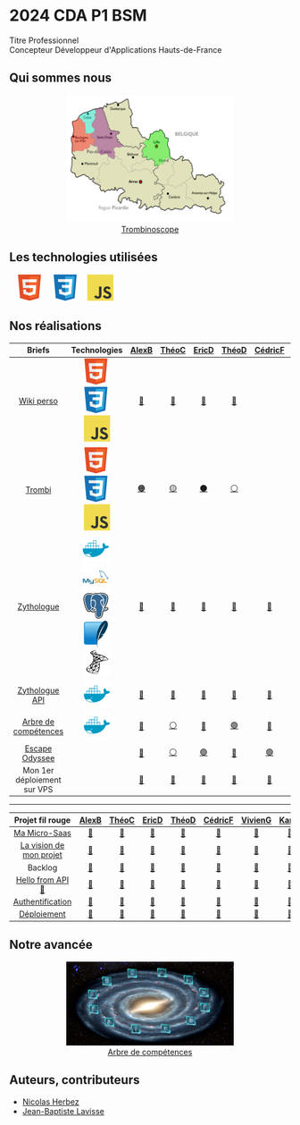 # 2024 CDA P1 BSM

Titre Professionnel  
Concepteur Développeur d'Applications
Hauts-de-France

## Qui sommes nous

<figure>
    <div align="center">
        <a href="https://2024-cda-boulogne.github.io/Trombi_TD_GN">
            <img src="./img/map-hdf.png" alt="map-hdf.png" style="width: 300px !important;">
        </a>
    </div>
    <div align="center">
        <figcaption>
            <a href="https://2024-cda-boulogne.github.io/Trombi_TD_GN" align="center">Trombinoscope</a>
        </figcaption>
    </div>
</figure>

## Les technologies utilisées

&nbsp;&nbsp;
![img_html](./img/html.svg)
&nbsp;&nbsp;
![img_css](./img/css.svg)
&nbsp;&nbsp;
![img_javascript](./img/javascript.svg)

## Nos réalisations

|                            Briefs                             |                                                          Technologies                                                           |          <a href="https://github.com/JunkBezoul">AlexB</a>           |           <a href="https://github.com/Theo02-12">ThéoC</a>           |            <a href="https://github.com/Ericdsr">EricD</a>            |          <a href="https://github.com/Yokokorico">ThéoD</a>           |          <a href="https://github.com/DASyhef">CédricF</a>           |         <a href="https://github.com/viviengajac">VivienG</a>         |          <a href="https://github.com/Karl-Gavois">KarlG</a>          |         <a href="https://github.com/kevin-ledez">KévinL</a>          |       <a href="https://github.com/Merlinovitch">AlexandreM</a>       |        <a href="https://github.com/Geoffrey184">GeoffreyN</a>        |          <a href="https://github.com/NOTLimai">WilliamT</a>          |          <a href="https://github.com/Simon-vnct">SimonV</a>          |
| :-----------------------------------------------------------: | :-----------------------------------------------------------------------------------------------------------------------------: | :------------------------------------------------------------------: | :------------------------------------------------------------------: | :------------------------------------------------------------------: | :------------------------------------------------------------------: | :------------------------------------------------------------------: | :------------------------------------------------------------------: | :------------------------------------------------------------------: | :------------------------------------------------------------------: | :------------------------------------------------------------------: | :------------------------------------------------------------------: | :------------------------------------------------------------------: | :------------------------------------------------------------------: |
| [Wiki perso](https://github.com/2024-cda-boulogne/wiki-perso) | ![img_html](./img/html.svg)&nbsp;![img_css](./img/css.svg)&nbsp;![img_javascript](./img/javascript.svg) | <a href="https://github.com/2024-cda-boulogne/wiki-perso-abu">🔗</a> | <a href="https://github.com/2024-cda-boulogne/wiki-perso-tco">🔗</a> | <a href="https://github.com/2024-cda-boulogne/wiki-perso-eda">🔗</a> | <a href="https://github.com/2024-cda-boulogne/wiki-perso-tdu">🔗</a> | <a href="https://github.com/2024-cda-boulogne/wiki-perso-cfr"> </a> | <a href="https://github.com/2024-cda-boulogne/wiki-perso-vga">🔗</a> | <a href="https://github.com/2024-cda-boulogne/wiki-perso-kga">🔗</a> | <a href="https://github.com/2024-cda-boulogne/wiki-perso-kle">🔗</a> | <a href="https://github.com/2024-cda-boulogne/wiki-perso-ame">🔗</a> | <a href="https://github.com/2024-cda-boulogne/wiki-perso-gno">🔗</a> | <a href="https://github.com/2024-cda-boulogne/wiki-perso-wtr">🔗</a> | <a href="https://github.com/2024-cda-boulogne/wiki-perso-svi"> </a> |
|     [Trombi](https://github.com/2024-cda-boulogne/trombi)     | ![img_html](./img/html.svg)&nbsp;![img_css](./img/css.svg)&nbsp;![img_javascript](./img/javascript.svg) |   <a href="https://github.com/2024-cda-boulogne/Trombi_AbuAme">🟠</a>   |   <a href="https://github.com/2024-cda-boulogne/trombi-tco-wtr">🟡</a>   |   <a href="https://github.com/2024-cda-boulogne/trombi_vga_edsr">⚫</a>    |   <a href="https://github.com/2024-cda-boulogne/Trombi_TD_GN">⚪</a>    |   <a href="https://github.com/2024-cda-boulogne/trombi"> </a>    |   <a href="https://github.com/2024-cda-boulogne/trombi_vga_edsr">⚫</a>    |   <a href="https://github.com/2024-cda-boulogne/trombi-kle-kga">🟢</a>   |   <a href="https://github.com/2024-cda-boulogne/trombi-kle-kga">🟢</a>   |   <a href="https://github.com/2024-cda-boulogne/Trombi_AbuAme">🟠</a>   |   <a href="https://github.com/2024-cda-boulogne/Trombi_TD_GN">⚪</a>    |   <a href="https://github.com/2024-cda-boulogne/trombi-tco-wtr">🟡</a>   |   <a href="https://github.com/2024-cda-boulogne/trombi"> </a>    |
| [Zythologue](https://github.com/2024-cda-boulogne/zythologue) | ![img_docker](./img/docker.svg)&nbsp;![img_mysql](./img/mysql.svg)&nbsp;![img_postgresql](./img/postgresql.svg)&nbsp;![img_sqlite](./img/sqlite.svg)&nbsp;![img_microsoftsqlserver](./img/microsoftsqlserver.svg)| <a href="https://github.com/2024-cda-boulogne/zythologue-abu">🔗</a> | <a href="https://github.com/2024-cda-boulogne/zythologue-tco">🔗</a> | <a href="https://github.com/2024-cda-boulogne/zythologue-eda">🔗</a> | <a href="https://github.com/2024-cda-boulogne/zythologue-tdu">🔗</a> | <a href="https://github.com/2024-cda-boulogne/zythologue-cfr">🔗</a> | <a href="https://github.com/2024-cda-boulogne/zythologue-vga">🔗</a> | <a href="https://github.com/2024-cda-boulogne/zythologue-kga">🔗</a> | <a href="https://github.com/2024-cda-boulogne/zythologue-kle">🔗</a> | <a href="https://github.com/2024-cda-boulogne/zythologue-ame">🔗</a> | <a href="https://github.com/2024-cda-boulogne/zythologue-gno">🔗</a> | <a href="https://github.com/2024-cda-boulogne/zythologue-wtr">🔗</a> | <a href="https://github.com/2024-cda-boulogne/zythologue-svi">🔗</a> |
| [Zythologue API](https://github.com/2024-cda-boulogne/zythologueAPI) | ![img_docker](./img/docker.svg) | <a href="https://github.com/2024-cda-boulogne/zythologueAPI-abu">🔗</a> | <a href="https://github.com/2024-cda-boulogne/zythologueAPI-tco">🔗</a> | <a href="https://github.com/2024-cda-boulogne/zythologueAPI-eda">🔗</a> | <a href="https://github.com/2024-cda-boulogne/zythologueAPI-tdu">🔗</a> | <a href="https://github.com/2024-cda-boulogne/zythologueAPI-cfr">🔗</a> | <a href="https://github.com/2024-cda-boulogne/zythologueAPI-vga">🔗</a> | <a href="https://github.com/2024-cda-boulogne/zythologueAPI-kga">🔗</a> | <a href="https://github.com/2024-cda-boulogne/zythologueAPI-kle">🔗</a> | <a href="https://github.com/2024-cda-boulogne/zythologueAPI-ame">🔗</a> | <a href="https://github.com/2024-cda-boulogne/zythologueAPI-gno">🔗</a> | <a href="https://github.com/2024-cda-boulogne/zythologueAPI-wtr">🔗</a> | <a href="https://github.com/2024-cda-boulogne/zythologueAPI-svi">🔗</a> |
| [Arbre de compétences](https://github.com/2024-cda-boulogne/skilltree) | ![img_docker](./img/docker.svg) | <a href="https://github.com/2024-cda-boulogne/skilltree-kga">🔵</a> | <a href="https://github.com/2024-cda-boulogne/skilltree-tco">⚪</a> | <a href="https://github.com/2024-cda-boulogne/skilltree-kga">🔵</a> | <a href="https://github.com/2024-cda-boulogne/skilltree-tdu">🟢</a> | <a href="https://github.com/2024-cda-boulogne/skilltree-kle">🔴</a> | <a href="https://github.com/2024-cda-boulogne/skilltree-tdu">🟢</a> | <a href="https://github.com/2024-cda-boulogne/skilltree-kga">🔵</a> | <a href="https://github.com/2024-cda-boulogne/skilltree-kle">🔴</a> | <a href="https://github.com/2024-cda-boulogne/skilltree-tdu">🟢</a> | <a href="https://github.com/2024-cda-boulogne/skilltree-tco">⚪</a> | <a href="https://github.com/2024-cda-boulogne/skilltree-tco">⚪</a> | <a href="https://github.com/2024-cda-boulogne/skilltree-kle">🔴</a> |
| [Escape Odyssee](https://github.com/2024-cda-boulogne/escapeodyssee) |  | <a href="https://github.com/2024-cda-boulogne/escapeodyssee-vga">🔴</a> | <a href="https://github.com/2024-cda-boulogne/escapeodyssee-wtr">⚪</a> | <a href="https://github.com/2024-cda-boulogne/escapeodyssee-cfr">🟢</a> | <a href="https://github.com/2024-cda-boulogne/escapeodyssee-ame">🔵</a> | <a href="https://github.com/2024-cda-boulogne/escapeodyssee-cfr">🟢</a> | <a href="https://github.com/2024-cda-boulogne/escapeodyssee-vga">🔴</a> | <a href="https://github.com/2024-cda-boulogne/escapeodyssee-cfr">🟢</a> | <a href="https://github.com/2024-cda-boulogne/escapeodyssee-ame">🔵</a> | <a href="https://github.com/2024-cda-boulogne/escapeodyssee-ame">🔵</a> | <a href="https://github.com/2024-cda-boulogne/escapeodyssee-wtr">⚪</a> | <a href="https://github.com/2024-cda-boulogne/escapeodyssee-wtr">⚪</a> | <a href="https://github.com/2024-cda-boulogne/escapeodyssee-vga">🔴</a> |
| Mon 1er déploiement sur VPS |  | <a href="https://github.com/2024-cda-boulogne/escapeodyssee-vga">🔗</a> | <a href="https://portfolio.clipcutter.fr">🔗</a> | <a href="https://dasilvarocha-eric.fr">🔗</a> | <a href="https://portfolio.tduflos.ovh">🔗</a> | <a href="https://cv-cedric.seagulls-dev.fr">🔗</a> | <a href="https://portfolio.viviengajac.fr">🔗</a> | <a href="https://monportfolio.gavois-k.fr">🔗</a> | <a href="https://naliusweb.fr">🔗</a> | <a href="https://alexandre-merlin.com">🔗</a> | <a href="https://portfolio.geoffreynoel.com">🔗</a> | <a href="https://williamtruant.fr">🔗</a> | <a href="https://portfolio.simon-vincent.fr">🔗</a> |

---
<!-- Projet fil rouge -->

|                        Projet&nbsp;fil&nbsp;rouge                             |          <a href="https://github.com/JunkBezoul">AlexB</a>           |           <a href="https://github.com/Theo02-12">ThéoC</a>           |            <a href="https://github.com/Ericdsr">EricD</a>            |          <a href="https://github.com/Yokokorico">ThéoD</a>           |          <a href="https://github.com/DASyhef">CédricF</a>           |         <a href="https://github.com/viviengajac">VivienG</a>         |          <a href="https://github.com/Karl-Gavois">KarlG</a>          |         <a href="https://github.com/kevin-ledez">KévinL</a>          |       <a href="https://github.com/Merlinovitch">AlexandreM</a>       |        <a href="https://github.com/Geoffrey184">GeoffreyN</a>        |          <a href="https://github.com/NOTLimai">WilliamT</a>          |          <a href="https://github.com/Simon-vnct">SimonV</a>          |
| :-----------------------------------------------------------: | :------------------------------------------------------------------: | :------------------------------------------------------------------: | :------------------------------------------------------------------: | :------------------------------------------------------------------: | :------------------------------------------------------------------: | :------------------------------------------------------------------: | :------------------------------------------------------------------: | :------------------------------------------------------------------: | :------------------------------------------------------------------: | :------------------------------------------------------------------: | :------------------------------------------------------------------: | :------------------------------------------------------------------: |
| [Ma Micro-Saas](https://github.com/2024-cda-boulogne/saasdraft) | <a href="https://github.com/2024-cda-boulogne/saasdraft-abu">🔗</a> | <a href="https://github.com/2024-cda-boulogne/saasdraft-tco">🔗</a> | <a href="https://github.com/2024-cda-boulogne/saasdraft-eda">🔗</a> | <a href="https://github.com/2024-cda-boulogne/saasdraft-tdu">🔗</a> | <a href="https://github.com/2024-cda-boulogne/saasdraft-cfr">🔗</a> | <a href="https://github.com/2024-cda-boulogne/saasdraft-vga">🔗</a> | <a href="https://github.com/2024-cda-boulogne/saasdraft-kga">🔗</a> | <a href="https://github.com/2024-cda-boulogne/saasdraft-kle">🔗</a> | <a href="https://github.com/2024-cda-boulogne/saasdraft-ame">🔗</a> | <a href="https://github.com/2024-cda-boulogne/saasdraft-gno">🔗</a> | <a href="https://github.com/2024-cda-boulogne/saasdraft-wtr">🔗</a> | <a href="https://github.com/2024-cda-boulogne/saasdraft-svi">🔗</a> |
| [La vision de mon projet](https://github.com/2024-cda-boulogne/my-vision) | <a href="https://github.com/2024-cda-boulogne/my-vision-abu">🔗</a> | <a href="https://github.com/2024-cda-boulogne/my-vision-tco">🔗</a> | <a href="https://github.com/2024-cda-boulogne/my-vision-eda">🔗</a> | <a href="https://github.com/2024-cda-boulogne/my-vision-tdu">🔗</a> | <a href="https://github.com/2024-cda-boulogne/my-vision-cfr">🔗</a> | <a href="https://github.com/2024-cda-boulogne/my-vision-vga">🔗</a> | <a href="https://github.com/2024-cda-boulogne/my-vision-kga">🔗</a> | <a href="https://github.com/2024-cda-boulogne/my-vision-kle">🔗</a> | <a href="https://github.com/2024-cda-boulogne/my-vision-ame">🔗</a> | <a href="https://github.com/2024-cda-boulogne/my-vision-gno">🔗</a> | <a href="https://github.com/2024-cda-boulogne/my-vision-wtr">🔗</a> | <a href="https://github.com/2024-cda-boulogne/my-vision-svi">🔗</a> |
| Backlog | <a href="https://github.com/orgs/2024-cda-boulogne/projects/44/views/1">🔗</a> | <a href="https://github.com/orgs/2024-cda-boulogne/projects/31">🔗</a> | <a href="https://github.com/orgs/2024-cda-boulogne/projects/36/views/1">🔗</a> | <a href="https://github.com/users/Yokokorico/projects/3/views/1">🔗</a> | <a href="https://github.com/orgs/2024-cda-boulogne/projects/37/views/1">🔗</a> | <a href="https://github.com/orgs/2024-cda-boulogne/projects/41/views/1">🔗</a> | <a href="https://github.com/orgs/2024-cda-boulogne/projects/34/views/3">🔗</a> | <a href="https://github.com/orgs/2024-cda-boulogne/projects/27">🔗</a> | <a href="https://github.com/users/Merlinovitch/projects/4/views/1">🔗</a> | <a href="https://github.com/orgs/2024-cda-boulogne/projects/39">🔗</a> | <a href="https://github.com/orgs/2024-cda-boulogne/projects/43">🔗</a> | <a href="https://github.com/orgs/2024-cda-boulogne/projects/32/views/1">🔗</a> |
| [Hello from API 🙂](https://github.com/2024-cda-boulogne/app) | <a href="https://github.com/2024-cda-boulogne/app-abu">🔗</a> | <a href="https://github.com/2024-cda-boulogne/app-tco">🔗</a> | <a href="https://github.com/2024-cda-boulogne/app-eda">🔗</a> | <a href="https://github.com/2024-cda-boulogne/app-tdu">🔗</a> | <a href="https://github.com/2024-cda-boulogne/app-cfr">🔗</a> | <a href="https://github.com/2024-cda-boulogne/app-vga">🔗</a> | <a href="https://github.com/2024-cda-boulogne/app-kga">🔗</a> | <a href="https://github.com/2024-cda-boulogne/app-kle">🔗</a> | <a href="https://github.com/2024-cda-boulogne/app-ame">🔗</a> | <a href="https://github.com/2024-cda-boulogne/app-gno">🔗</a> | <a href="https://github.com/2024-cda-boulogne/app-wtr">🔗</a> | <a href="https://github.com/2024-cda-boulogne/app-svi">🔗</a> |
| [Authentification](https://github.com/2024-cda-boulogne/auth) | <a href="https://github.com/2024-cda-boulogne/app-abu">🔗</a> | <a href="https://github.com/2024-cda-boulogne/app-tco">🔗</a> | <a href="https://github.com/2024-cda-boulogne/app-eda">🔗</a> | <a href="https://github.com/2024-cda-boulogne/app-tdu">🔗</a> | <a href="https://github.com/2024-cda-boulogne/app-cfr">🔗</a> | <a href="https://github.com/2024-cda-boulogne/app-vga">🔗</a> | <a href="https://github.com/2024-cda-boulogne/app-kga">🔗</a> | <a href="https://github.com/2024-cda-boulogne/app-kle">🔗</a> | <a href="https://github.com/2024-cda-boulogne/app-ame">🔗</a> | <a href="https://github.com/2024-cda-boulogne/app-gno">🔗</a> | <a href="https://github.com/2024-cda-boulogne/app-wtr">🔗</a> | <a href="https://github.com/2024-cda-boulogne/app-svi">🔗</a> |
| [Déploiement](https://github.com/2024-cda-boulogne/deployment) | <a href="https://github.com/2024-cda-boulogne/app-abu">🔗</a> | <a href="https://github.com/2024-cda-boulogne/app-tco">🔗</a> | <a href="https://github.com/2024-cda-boulogne/app-eda">🔗</a> | <a href="https://github.com/2024-cda-boulogne/app-tdu">🔗</a> | <a href="https://github.com/2024-cda-boulogne/app-cfr">🔗</a> | <a href="https://github.com/2024-cda-boulogne/app-vga">🔗</a> | <a href="https://github.com/2024-cda-boulogne/app-kga">🔗</a> | <a href="https://github.com/2024-cda-boulogne/app-kle">🔗</a> | <a href="https://github.com/2024-cda-boulogne/app-ame">🔗</a> | <a href="https://github.com/2024-cda-boulogne/app-gno">🔗</a> | <a href="https://github.com/2024-cda-boulogne/app-wtr">🔗</a> | <a href="https://github.com/2024-cda-boulogne/app-svi">🔗</a> |

## Notre avancée

<figure>
    <div align="center">
        <a href="https://2024-cda-boulogne.github.io/skilltree-tdu">
            <img src="./img/skills-tree.webp" alt="skills-tree.webp" style="width: 300px !important;">
        </a>
    </div>
    <div align="center">
        <figcaption>
            <a href="https://2024-cda-boulogne.github.io/skilltree-tdu" align="center">Arbre de compétences</a>
        </figcaption>
    </div>
</figure>

## Auteurs, contributeurs

* [Nicolas Herbez](https://github.com/nicolas-herbez)
* [Jean-Baptiste Lavisse](https://github.com/jblavisse)
